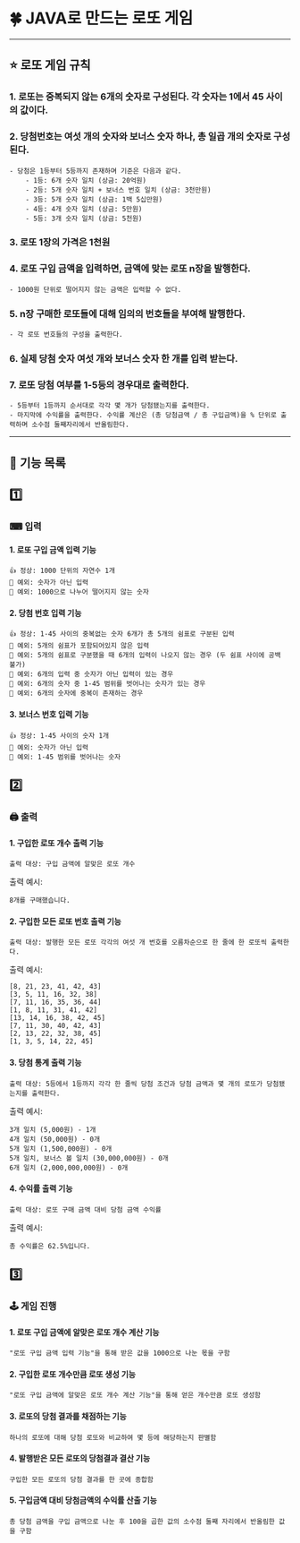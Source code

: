 # 🍀 JAVA로 만드는 로또 게임

---

## ⭐️ 로또 게임 규칙

### 1. 로또는 중복되지 않는 6개의 숫자로 구성된다. 각 숫자는 1에서 45 사이의 값이다.

### 2. 당첨번호는 여섯 개의 숫자와 보너스 숫자 하나, 총 일곱 개의 숫자로 구성된다.

    - 당첨은 1등부터 5등까지 존재하며 기준은 다음과 같다.
        - 1등: 6개 숫자 일치 (상금: 20억원)
        - 2등: 5개 숫자 일치 + 보너스 번호 일치 (상금: 3천만원)
        - 3등: 5개 숫자 일치 (상금: 1백 5십만원)
        - 4등: 4개 숫자 일치 (상금: 5만원)
        - 5등: 3개 숫자 일치 (상금: 5천원)

### 3. 로또 1장의 가격은 1천원

### 4. 로또 구입 금액을 입력하면, 금액에 맞는 로또 n장을 발행한다.

    - 1000원 단위로 떨어지지 않는 금액은 입력할 수 없다.

### 5. n장 구매한 로또들에 대해 임의의 번호들을 부여해 발행한다.

    - 각 로또 번호들의 구성을 출력한다.

### 6. 실제 당첨 숫자 여섯 개와 보너스 숫자 한 개를 입력 받는다.

### 7. 로또 당첨 여부를 1-5등의 경우대로 출력한다.

    - 5등부터 1등까지 순서대로 각각 몇 개가 당첨됐는지를 출력한다.
    - 마지막에 수익률을 출력한다. 수익률 계산은 (총 당첨금액 / 총 구입금액)을 % 단위로 출력하며 소수점 둘째자리에서 반올림한다.

---

## 🔨 기능 목록

## 1️⃣

### ⌨ 입력

#### 1. 로또 구입 금액 입력 기능

    👍 정상: 1000 단위의 자연수 1개
    🚨 예외: 숫자가 아닌 입력 
    🚨 예외: 1000으로 나누어 떨어지지 않는 숫자

#### 2. 당첨 번호 입력 기능

    👍 정상: 1-45 사이의 중복없는 숫자 6개가 총 5개의 쉼표로 구분된 입력
    🚨 예외: 5개의 쉼표가 포함되어있지 않은 입력
    🚨 예외: 5개의 쉼표로 구분했을 때 6개의 입력이 나오지 않는 경우 (두 쉼표 사이에 공백 불가)
    🚨 예외: 6개의 입력 중 숫자가 아닌 입력이 있는 경우
    🚨 예외: 6개의 숫자 중 1-45 범위를 벗어나는 숫자가 있는 경우
    🚨 예외: 6개의 숫자에 중복이 존재하는 경우

#### 3. 보너스 번호 입력 기능

    👍 정상: 1-45 사이의 숫자 1개
    🚨 예외: 숫자가 아닌 입력
    🚨 예외: 1-45 범위를 벗어나는 숫자

## 2️⃣

### 🖨 출력

#### 1. 구입한 로또 개수 출력 기능

    출력 대상: 구입 금액에 알맞은 로또 개수

출력 예시:

    8개를 구매했습니다.

#### 2. 구입한 모든 로또 번호 출력 기능

    출력 대상: 발행한 모든 로또 각각의 여섯 개 번호를 오름차순으로 한 줄에 한 로또씩 출력한다.

출력 예시:

    [8, 21, 23, 41, 42, 43]
    [3, 5, 11, 16, 32, 38]
    [7, 11, 16, 35, 36, 44]
    [1, 8, 11, 31, 41, 42]
    [13, 14, 16, 38, 42, 45]
    [7, 11, 30, 40, 42, 43]
    [2, 13, 22, 32, 38, 45]
    [1, 3, 5, 14, 22, 45]

#### 3. 당첨 통계 출력 기능

    출력 대상: 5등에서 1등까지 각각 한 줄씩 당첨 조건과 당첨 금액과 몇 개의 로또가 당첨됐는지를 출력한다.

출력 예시:

    3개 일치 (5,000원) - 1개 
    4개 일치 (50,000원) - 0개 
    5개 일치 (1,500,000원) - 0개 
    5개 일치, 보너스 볼 일치 (30,000,000원) - 0개 
    6개 일치 (2,000,000,000원) - 0개

#### 4. 수익률 출력 기능

    출력 대상: 로또 구매 금액 대비 당첨 금액 수익률

출력 예시:

    총 수익률은 62.5%입니다.

## 3️⃣

### 🕹 게임 진행

#### 1. 로또 구입 금액에 알맞은 로또 개수 계산 기능

    "로또 구입 금액 입력 기능"을 통해 받은 값을 1000으로 나눈 몫을 구함

#### 2. 구입한 로또 개수만큼 로또 생성 기능

    "로또 구입 금액에 알맞은 로또 개수 계산 기능"을 통해 얻은 개수만큼 로또 생성함

#### 3. 로또의 당첨 결과를 채점하는 기능

    하나의 로또에 대해 당첨 로또와 비교하여 몇 등에 해당하는지 판별함

#### 4. 발행받은 모든 로또의 당첨결과 결산 기능

    구입한 모든 로또의 당첨 결과를 한 곳에 종합함

#### 5. 구입금액 대비 당첨금액의 수익률 산출 기능

    총 당첨 금액을 구입 금액으로 나눈 후 100을 곱한 값의 소수점 둘째 자리에서 반올림한 값을 구함